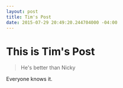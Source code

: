 ```yaml
---
layout: post
title: Tim's Post
date: 2015-07-29 20:49:20.244704000 -04:00
---
```

# This is Tim's Post

> He's better than Nicky

Everyone knows it.